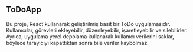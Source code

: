 ## ToDoApp
 Bu proje, React kullanarak geliştirilmiş basit bir ToDo uygulamasıdır. Kullanıcılar, görevleri ekleyebilir, düzenleyebilir, işaretleyebilir ve silebilirler. Ayrıca, uygulama yerel depolama kullanarak kullanıcı verilerini saklar, böylece tarayıcıyı kapattıktan sonra bile veriler kaybolmaz.
 
